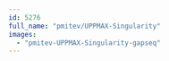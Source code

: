 ```yaml
---
id: 5276
full_name: "pmitev/UPPMAX-Singularity"
images: 
  - "pmitev-UPPMAX-Singularity-gapseq"
---
```

